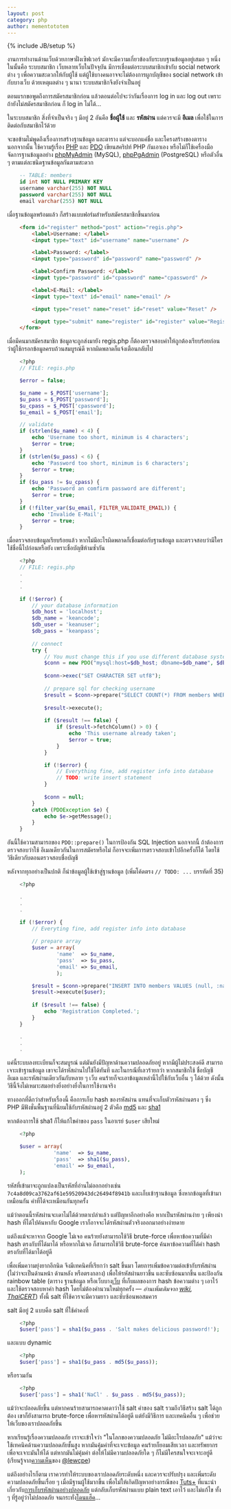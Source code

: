 ```yaml
---
layout: post
category: php
author: mementototem
---
```

{% include JB/setup %}

งานการทำงานด้านเว็บด้วยภาษาฝั่งเซิฟเวอร์ มักจะมีความเกี่ยวข้องกับระบบฐานข้อมูลอยู่เสมอ ๆ หนึ่งในนั้นคือ ระบบสมาชิก เว็บหลายเว็บในปัจจุบัน มีการเชื่อมต่อระบบสมาชิกเข้ากับ social network ต่าง ๆ เพื่อความสะดวกให้กับผู้ใช้ แต่ผู้ใช้บางคนอาจจะไม่ต้องการผูกบัญชีของ social network เข้ากับบางเว็บ ด้วยเหตุผลต่าง ๆ นานา ระบบสมาชิกจึงยังจำเป็นอยู่

ตอนแรกขอพูดถึงการสมัครสมาชิกก่อน แล้วตอนต่อไปจะว่ากันเรื่องการ log in และ log out เพราะถ้ายังไม่สมัครสมาชิกก่อน ก็ log in ไม่ได้...

ในระบบสมาชิก สิ่งที่จำเป็นจริง ๆ มีอยู่ 2 อันคือ **ชื่อผู้ใช้** และ **รหัสผ่าน** แต่ควรจะมี **อีเมล** เพื่อใช้ในการติดต่อกับสมาชิกไว้ด้วย

จะขอข้ามไม่พูดถึงเรื่องการสร้างฐานข้อมูล และตาราง แต่จะบอกแค่ชื่อ และโครงสร้างของตาราง นอกจากนั้น ใช้ความรู้เรื่อง [PHP](/php) และ [PDO](/sql/pdo.html) เขียนสคริปท์ PHP กันเอาเอง หรือไม่ก็ใช้เครื่องมือจัดการฐานข้อมูลอย่าง [phpMyAdmin](http://www.phpmyadmin.net/) (MySQL), [phpPgAdmin](http://phppgadmin.sourceforge.net/) (PostgreSQL) หรือตัวอื่น ๆ ตามแต่ละชนิดฐานข้อมูลกันตามสะดวก

```sql
    -- TABLE: members
    id int NOT NULL PRIMARY KEY
    username varchar(255) NOT NULL
    password varchar(255) NOT NULL
    email varchar(255) NOT NULL
```

เมื่อฐานข้อมูลพร้อมแล้ว ก็สร้างแบบฟอร์มสำหรับสมัครสมาชิกขึ้นมาก่อน

```html
    <form id="register" method="post" action="regis.php">
        <label>Username: </label>
        <input type="text" id="username" name="username" />

        <label>Password: </label>
        <input type="password" id="password" name="password" />

        <label>Confirm Password: </label>
        <input type="password" id="cpassword" name="cpassword" />

        <label>E-Mail: </label>
        <input type="text" id="email" name="email" />

        <input type="reset" name="reset" id="reset" value="Reset" />

        <input type="submit" name="register" id="register" value="Register" />
    </form>
```

เมื่อมีคนมาสมัครสมาชิก ข้อมูลจะถูกส่งมายัง regis.php ก็ต้องตรวจสอบค่าให้ถูกต้องเรียบร้อยก่อนว่าผู้ใช้กรอกข้อมูลครบถ้วนสมบูรณ์ดี หากผิดพลาดก็แจ้งเตือนกลับไป

```php
    <?php
    // FILE: regis.php

    $error = false;

    $u_name = $_POST['username'];
    $u_pass = $_POST['password'];
    $u_cpass = $_POST['cpassword'];
    $u_email = $_POST['email'];

    // validate
    if (strlen($u_name) < 4) {
        echo 'Username too short, minimum is 4 characters';
        $error = true;
    }
    if (strlen($u_pass) < 6) {
        echo 'Password too short, minimum is 6 characters';
        $error = true;
    }
    if ($u_pass != $u_cpass) {
        echo 'Password an comfirm password are different';
        $error = true;
    }
    if (!filter_var($u_email, FILTER_VALIDATE_EMAIL)) {
        echo 'Invalide E-Mail';
        $error = true;
    }
```

เมื่อตรวจสอบข้อมูลเรียบร้อยแล้ว หากไม่มีอะไรผิดพลาดก็เชื่อมต่อกับฐานข้อมูล และตรวจสอบว่ามีใครใช้ชื่อนี้ไปก่อนหรือยัง เพราะชื่อบัญชีห้ามซ้ำกัน

```php
    <?php
    // FILE: regis.php
    .
    .
    .

    if (!$error) {
        // your database information
        $db_host = 'localhost';
        $db_name = 'keancode';
        $db_user = 'keanuser';
        $db_pass = 'keanpass';
        
        // connect
        try {
            // You must change this if you use different database system
            $conn = new PDO("mysql:host=$db_host; dbname=$db_name", $db_user, $db_pass);
            
            $conn->exec("SET CHARACTER SET utf8");
            
            // prepare sql for checking username
            $result = $conn->prepare("SELECT COUNT(*) FROM members WHERE username='" . $u_name . "'");
            
            $result->execute();
            
            if ($result !== false) {
                if ($result->fetchColumn() > 0) {
                    echo 'This username already taken';
                    $error = true;
                }
            }

            if (!$error) {
                // Everything fine, add register info into database
                // TODO: write insert statement
            }
            
            $conn = null;
        }
        catch (PDOException $e) {
            echo $e->getMessage();
        }
    }
```

อันนี้ใช้ความสามารถของ `PDO::prepare()` ในการป้องกัน SQL Injection นอกจากนี้ ถ้าต้องการตรวจสอบว่าใช้ อีเมลเดียวกันในการสมัครหรือไม่ ก็อาจจะเพิ่มการตรวจสอบเข้าไปอีกครั้งก็ได้ โดยใช้วิธีเดียวกับตอนตรวจสอบชื่อบัญชี

หลังจากทุกอย่างเป็นปกติ ก็นำข้อมูลผู้ใช้เข้าสู่ฐานข้อมูล (เพิ่มโค้ดตรง `// TODO: ...` บรรทัดที่ 35)

```php
    <?php

    .
    .
    .

    if (!$error) {
        // Everyting fine, add register info into database
        
        // prepare array
        $user = array(
                'name'  => $u_name,
                'pass'  => $u_pass,
                'email' => $u_email,
                );

        $result = $conn->prepare("INSERT INTO members VALUES (null, :name, :pass, :email)");
        $result->execute($user);
        
        if ($result !== false) {
            echo 'Registration Completed.';
        }
    }

    .
    .
    .
```

แค่นี้ระบบลงทะเบียนก็จะสมบูรณ์ แต่มันยังมีปัญหาด้านความปลอดภัยอยู่ หากมีผู้ไม่ประสงค์ดี สามารถเจาะเข้าฐานข้อมูล เขาจะได้รหัสผ่านไปใช้ได้ทันที และในกรณีที่เลวร้ายกว่า หากสมาชิกใช้ ชื่อบัญชี อีเมล และรหัสผ่านเดียวกันกับหลาย ๆ เว็บ คนร้ายก็จะเอาข้อมูลเหล่านี้ไปใช้กับเว็บอื่น ๆ ได้ด้วย ดังนั้นวิธีนี้จึงไม่เหมาะสมอย่างยิ่งอย่างยิ่งในการใช้งานจริง

ทางออกที่ดีกว่าสำหรับเรื่องนี้ คือการเก็บ hash ของรหัสผ่าน แทนที่จะเก็บตัวรหัสผ่านตรง ๆ ซึ่ง PHP มีฟังชั่นพื้นฐานที่นิยมใช้กับรหัสผ่านอยู่ 2 ตัวคือ [md5](http://php.net/manual/en/function.md5.php) และ [sha1](http://php.net/manual/en/function.sha1.php)

หากต้องการใช้ sha1 ก็ให้แก้ไขค่าของ `pass` ในอาเรย์ `$user` เสียใหม่

```php
    <?php

    $user = array(
               'name'  => $u_name,
               'pass'  => sha1($u_pass),
               'email' => $u_email,
    );
```

รหัสที่เข้ามาจะถูกแปลงเป็นรหัสที่อ่านไม่ออกอย่างเช่น `7c4a8d09ca3762af61e59520943dc26494f8941b` และเก็บเข้าฐานข้อมูล ซึ่งหากข้อมูลที่เข้ามาเหมือนกัน ค่าที่ได้จะเหมือนกันทุกครั้ง

แม้ว่าตอนนี้รหัสผ่านจะเดาไม่ได้ด้วยตาเปล่าแล้ว แต่ปัญหาอีกอย่างคือ หากเป็นรหัสผ่านง่าย ๆ เพียงนำ hash ที่ได้ไปค้นหากับ Google เราก็อาจจะได้รหัสผ่านตัวจริงออกมาอย่างง่ายดาย

แต่ถึงแม้จะหาจาก Google ไม่เจอ คนร้ายยังสามารถใช้วิธี brute-force เพื่อหาข้อความที่มีค่า hash ตรงกับที่ได้มาได้  หรือหากไม่เจอ ก็สามารถใช้วิธี brute-force ค้นหาข้อความที่ได้ค่า hash ตรงกับที่ได้มาได้อยู่ดี

เพื่อเพิ่มความยุ่งยากอีกนิด จึงมีเทคนิคที่เรียกว่า salt ขึ้นมา โดยการเพิ่มข้อความต่อเข้ากับรหัสผ่าน (ไม่ว่าจะเป็นด้านหน้า ด้านหลัง หรือตรงกลาง) เพื่อให้รหัสผ่านยาวขึ้น และซับซ้อนมากขึ้น และป้องกัน rainbow table (ตาราง ฐานข้อมูล หรือเว็บบาง[เว็บ](http://md5-database.org/) ที่เก็บผลของการ hash ข้อความต่าง ๆ เอาไว้ และใช้ตรวจสอบหาค่า hash โดยไม่ต้องคำนวนใหม่ทุกครั้ง &mdash; *อ่านเพิ่มเติมจาก [wiki](https://en.wikipedia.org/wiki/Rainbow_table), [ThaiCERT](http://www.thaicert.or.th/papers/technical/2012/pp2012te0013.html)*) ทั้งนี้ salt ที่ใช้ควรจะมีความยาว และซับซ้อนพอสมควร

salt มีอยู่ 2 แบบคือ salt ที่ใช้ค่าคงที่

```php
    <?php
    $user['pass'] = sha1($u_pass . 'Salt makes delicious password!');
```

และแบบ dynamic

```php
    <?php
    $user['pass'] = sha1($u_pass . md5($u_pass));
```

หรือรวมกัน

```php
    <?php
    $user['pass'] = sha1('NaCl' . $u_pass . md5($u_pass));
```

แม้ว่าจะปลอดภัยขึ้น แต่หากคนร้ายสามารถคาดเดาว่าใช้ salt ค่าของ salt รวมถึงวิธีสร้าง salt ได้ถูกต้อง เขาก็ยังสามารถ brute-force เพื่อหารหัสผ่านได้อยู่ดี แต่ยังมีวิธีการ และเทคนิคอื่น ๆ เพื่อช่วยให้เว็บของเราปลอดภัยขึ้น

หากเรียนรู้เรื่องความปลอดภัย เราจะเข้าใจว่า "ในโลกของความปลอดภัย ไม่มีอะไรปลอดภัย" แม้ว่าจะใช้เทคนิคด้านความปลอดภัยชั้นสูง หากมันคุ้มค่าที่จะเจาะข้อมูล คนร้ายก็ยอมเสียเวลา และทรัพยากร เพื่อจะเจาะมันให้ได้ แต่หากมันไม่คุ้มค่า ต่อให้ไม่มีความปลอดภัยใด ๆ ก็ไม่มีใครสนใจจะเจาะอยู่ดี (เรียนรู้จาก[ความเห็น](https://www.blognone.com/node/38351#comment-510338)ของ [@lewcpe](https://twitter.com/public_lewcpe))

แต่ถึงอย่างไรก็ตาม เราควรทำให้ระบบของเราปลอดภัยระดับหนึ่ง และควรจะปรับปรุง และเพิ่มระดับความปลอดภัยขึ้นเรื่อย ๆ เมื่อมีฐานผู้ใช้มากขึ้น เพื่อไม่ให้เกิดปัญหาอย่างกรณีของ [Tuts+](http://net.tutsplus.com) ที่แนะนำเกี่ยวกับ[การเก็บรหัสผ่านอย่างปลอดภัย](http://net.tutsplus.com/tutorials/php/understanding-hash-functions-and-keeping-passwords-safe/) แต่กลับเก็บรหัสผ่านแบบ plain text เอาไว้ และไม่แก้ไข ทั้ง ๆ ที่รู้อยู่ว่าไม่ปลอดภัย จนกระทั่ง[โดนแฮ็ค](http://notes.envato.com/general/tuts-premium-security/)...
